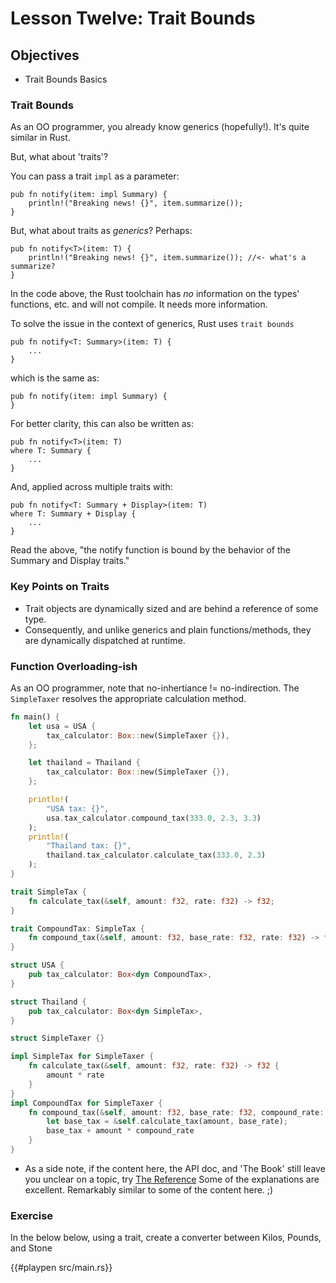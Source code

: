 # Lesson Twelve:  Trait Bounds 

## Objectives 
- Trait Bounds Basics

### Trait Bounds

As an OO programmer, you already know generics (hopefully!).  It's quite similar in Rust. 

But, what about 'traits'?

You can pass a trait `impl` as a parameter:

```rust, no_run
pub fn notify(item: impl Summary) {
    println!("Breaking news! {}", item.summarize());
}
```

But, what about traits as *generics*?  Perhaps:


```rust, no_run
pub fn notify<T>(item: T) {
    println!("Breaking news! {}", item.summarize()); //<- what's a summarize?
}
```

In the code above, the Rust toolchain has *no* information on the types' functions, etc. and will not compile. It needs more information. 


To solve the issue in the context of generics, Rust uses `trait bounds` 

```rust, no_run
pub fn notify<T: Summary>(item: T) {
    ...
}
```

which is the same as:
```rust, no_run
pub fn notify(item: impl Summary) {
}
```

For better clarity, this can also be written as:

```rust, no_run
pub fn notify<T>(item: T) 
where T: Summary {
    ...
}
```

And, applied across multiple traits with:

```rust,no_run
pub fn notify<T: Summary + Display>(item: T) 
where T: Summary + Display {
    ...
}
```

Read the above, "the notify function is bound by the behavior of the Summary and Display traits."

### Key Points on Traits
* Trait objects are dynamically sized and are behind a reference of some type.  
* Consequently, and unlike generics and plain functions/methods, they are dynamically dispatched at runtime. 

### Function Overloading-ish

As an OO programmer, note that no-inhertiance != no-indirection.  The ```SimpleTaxer``` resolves the appropriate calculation method.

```rust
fn main() {
    let usa = USA {
        tax_calculator: Box::new(SimpleTaxer {}),
    };

    let thailand = Thailand {
        tax_calculator: Box::new(SimpleTaxer {}),
    };

    println!(
        "USA tax: {}",
        usa.tax_calculator.compound_tax(333.0, 2.3, 3.3)
    );
    println!(
        "Thailand tax: {}",
        thailand.tax_calculator.calculate_tax(333.0, 2.3)
    );
}

trait SimpleTax {
    fn calculate_tax(&self, amount: f32, rate: f32) -> f32;
}

trait CompoundTax: SimpleTax {
    fn compound_tax(&self, amount: f32, base_rate: f32, rate: f32) -> f32;
}

struct USA {
    pub tax_calculator: Box<dyn CompoundTax>,
}

struct Thailand {
    pub tax_calculator: Box<dyn SimpleTax>,
}

struct SimpleTaxer {}

impl SimpleTax for SimpleTaxer {
    fn calculate_tax(&self, amount: f32, rate: f32) -> f32 {
        amount * rate
    }
}
impl CompoundTax for SimpleTaxer {
    fn compound_tax(&self, amount: f32, base_rate: f32, compound_rate: f32) -> f32 {
        let base_tax = &self.calculate_tax(amount, base_rate);
        base_tax + amount * compound_rate
    }
}
```

* As a side note, if the content here, the API doc, and 'The Book' still leave you unclear on a topic,
try [The Reference](https://doc.rust-lang.org/stable/reference/) Some of the explanations are excellent.  Remarkably
similar to some of the content here.  ;)


### Exercise

In the below below, using a trait, create a converter between Kilos, Pounds, and Stone

{{#playpen src/main.rs}}


